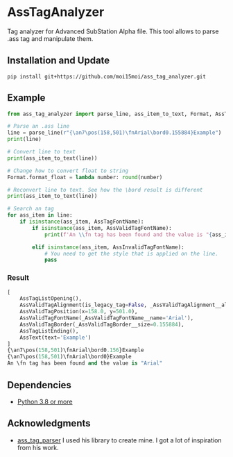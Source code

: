 # AssTagAnalyzer
Tag analyzer for Advanced SubStation Alpha file.
This tool allows to parse .ass tag and manipulate them.

## Installation and Update
```
pip install git+https://github.com/moi15moi/ass_tag_analyzer.git
```

## Example
```py
from ass_tag_analyzer import parse_line, ass_item_to_text, Format, AssTagFontName, AssValidTagFontName, AssInvalidTagFontName

# Parse an .ass line
line = parse_line(r"{\an7\pos(158,501)\fnArial\bord0.155884}Example")
print(line)

# Convert line to text
print(ass_item_to_text(line))

# Change how to convert float to string
Format.format_float = lambda number: round(number)

# Reconvert line to text. See how the \bord result is different
print(ass_item_to_text(line))

# Search an tag
for ass_item in line:
    if isinstance(ass_item, AssTagFontName):
        if isinstance(ass_item, AssValidTagFontName):
            print(f'An \\fn tag has been found and the value is "{ass_item.name}"')

        elif isinstance(ass_item, AssInvalidTagFontName):
            # You need to get the style that is applied on the line.
            pass
```

### Result

```py console
[
    AssTagListOpening(),
    AssValidTagAlignment(is_legacy_tag=False, _AssValidTagAlignment__alignment=<Alignment.TOP_LEFT: 7>),
    AssValidTagPosition(x=158.0, y=501.0),
    AssValidTagFontName(_AssValidTagFontName__name='Arial'),
    AssValidTagBorder(_AssValidTagBorder__size=0.155884),
    AssTagListEnding(),
    AssText(text='Example')
]
{\an7\pos(158,501)\fnArial\bord0.156}Example
{\an7\pos(158,501)\fnArial\bord0}Example
An \fn tag has been found and the value is "Arial"
```

## Dependencies
-  [Python 3.8 or more](https://www.python.org/downloads/)


## Acknowledgments
 - [ass_tag_parser](https://github.com/bubblesub/ass_tag_parser) I used his library to create mine. I got a lot of inspiration from his work.
